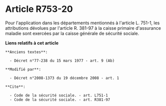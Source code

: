 # Article R753-20

Pour l'application dans les départements mentionnés à l'article L. 751-1, les attributions dévolues par l'article R. 381-97 à
la caisse primaire d'assurance maladie sont exercées par la caisse générale de sécurité sociale.

**Liens relatifs à cet article**

	**Anciens textes**:

	  - Décret n°77-238 du 15 mars 1977 - art. 9 (Ab)

	**Modifié par**:

	  - Décret n°2008-1373 du 19 décembre 2008 - art. 1

	**Cite**:

	  - Code de la sécurité sociale. - art. L751-1
	  - Code de la sécurité sociale. - art. R381-97
